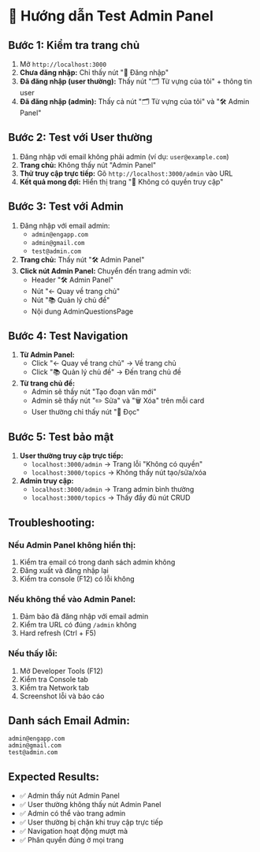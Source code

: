 # 🧪 Hướng dẫn Test Admin Panel

## **Bước 1: Kiểm tra trang chủ**
1. Mở `http://localhost:3000`
2. **Chưa đăng nhập:** Chỉ thấy nút "🔐 Đăng nhập"
3. **Đã đăng nhập (user thường):** Thấy nút "🗂️ Từ vựng của tôi" + thông tin user
4. **Đã đăng nhập (admin):** Thấy cả nút "🗂️ Từ vựng của tôi" và "🛠️ Admin Panel"

## **Bước 2: Test với User thường**
1. Đăng nhập với email không phải admin (ví dụ: `user@example.com`)
2. **Trang chủ:** Không thấy nút "Admin Panel"
3. **Thử truy cập trực tiếp:** Gõ `http://localhost:3000/admin` vào URL
4. **Kết quả mong đợi:** Hiển thị trang "🚫 Không có quyền truy cập"

## **Bước 3: Test với Admin**
1. Đăng nhập với email admin:
   - `admin@engapp.com`
   - `admin@gmail.com` 
   - `test@admin.com`
2. **Trang chủ:** Thấy nút "🛠️ Admin Panel"
3. **Click nút Admin Panel:** Chuyển đến trang admin với:
   - Header "🛠️ Admin Panel"
   - Nút "← Quay về trang chủ"
   - Nút "📚 Quản lý chủ đề"
   - Nội dung AdminQuestionsPage

## **Bước 4: Test Navigation**
1. **Từ Admin Panel:**
   - Click "← Quay về trang chủ" → Về trang chủ
   - Click "📚 Quản lý chủ đề" → Đến trang chủ đề
2. **Từ trang chủ đề:**
   - Admin sẽ thấy nút "Tạo đoạn văn mới"
   - Admin sẽ thấy nút "✏️ Sửa" và "🗑️ Xóa" trên mỗi card
   - User thường chỉ thấy nút "📖 Đọc"

## **Bước 5: Test bảo mật**
1. **User thường truy cập trực tiếp:**
   - `localhost:3000/admin` → Trang lỗi "Không có quyền"
   - `localhost:3000/topics` → Không thấy nút tạo/sửa/xóa
2. **Admin truy cập:**
   - `localhost:3000/admin` → Trang admin bình thường
   - `localhost:3000/topics` → Thấy đầy đủ nút CRUD

## **Troubleshooting:**

### **Nếu Admin Panel không hiển thị:**
1. Kiểm tra email có trong danh sách admin không
2. Đăng xuất và đăng nhập lại
3. Kiểm tra console (F12) có lỗi không

### **Nếu không thể vào Admin Panel:**
1. Đảm bảo đã đăng nhập với email admin
2. Kiểm tra URL có đúng `/admin` không
3. Hard refresh (Ctrl + F5)

### **Nếu thấy lỗi:**
1. Mở Developer Tools (F12)
2. Kiểm tra Console tab
3. Kiểm tra Network tab
4. Screenshot lỗi và báo cáo

## **Danh sách Email Admin:**
```
admin@engapp.com
admin@gmail.com
test@admin.com
```

## **Expected Results:**
- ✅ Admin thấy nút Admin Panel
- ✅ User thường không thấy nút Admin Panel  
- ✅ Admin có thể vào trang admin
- ✅ User thường bị chặn khi truy cập trực tiếp
- ✅ Navigation hoạt động mượt mà
- ✅ Phân quyền đúng ở mọi trang
